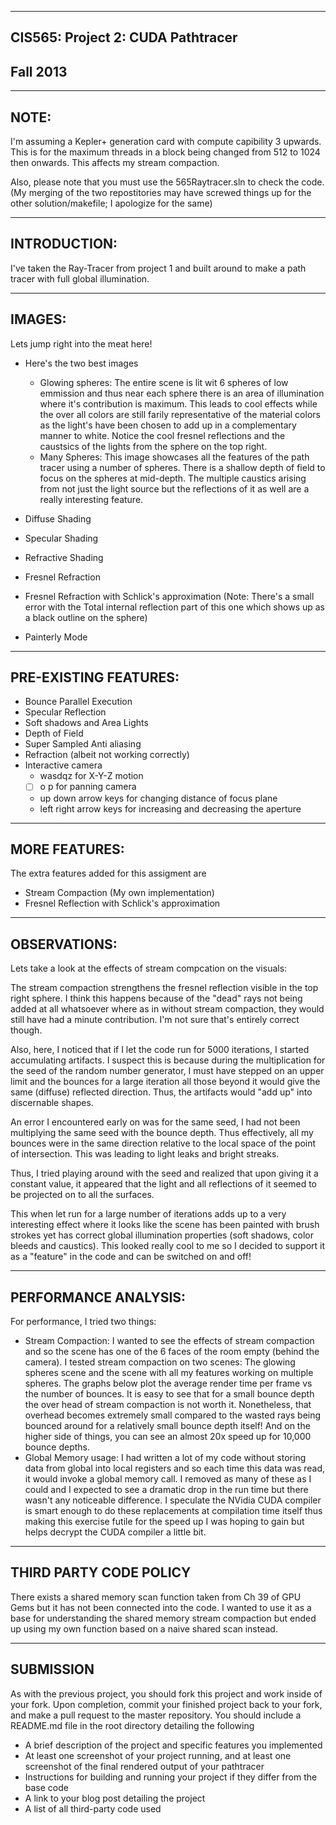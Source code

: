-------------------------------------------------------------------------------
CIS565: Project 2: CUDA Pathtracer
-------------------------------------------------------------------------------
Fall 2013
-------------------------------------------------------------------------------

-------------------------------------------------------------------------------
NOTE:
-------------------------------------------------------------------------------
I'm assuming a Kepler+ generation card with compute capibility 3 upwards. This is for the maximum threads in a block being changed from 512 to 1024 then onwards. This affects my stream compaction.

Also, please note that you must use the 565Raytracer.sln to check the code. (My merging of the two repostitories may have screwed things up for the other solution/makefile; I apologize for the same)

-------------------------------------------------------------------------------
INTRODUCTION:
-------------------------------------------------------------------------------
I've taken the Ray-Tracer from project 1 and built around to make a path tracer with full global illumination. 

-------------------------------------------------------------------------------
IMAGES:
-------------------------------------------------------------------------------
Lets jump right into the meat here!

* Here's the two best images
    * Glowing spheres: The entire scene is lit wit 6 spheres of low emmission and thus near each sphere there is an area of illumination where it's contribution is maximum. This leads to cool effects while the over all colors are still farily representative of the material colors as the light's have been chosen to add up in a complementary manner to white. Notice the cool fresnel reflections and the caustsics of the lights from the sphere on the top right.
    * Many Spheres: This image showcases all the features of the path tracer using a number of spheres. There is a shallow depth of field to focus on the spheres at mid-depth. The multiple caustics arising from not just the light source but the reflections of it as well are a really interesting feature.
    

* Diffuse Shading

* Specular Shading

* Refractive Shading

* Fresnel Refraction

* Fresnel Refraction with Schlick's approximation (Note: There's a small error with the Total internal reflection part of this one which shows up as a black outline on the sphere)

* Painterly Mode


-------------------------------------------------------------------------------
PRE-EXISTING FEATURES:
-------------------------------------------------------------------------------
* Bounce Parallel Execution
* Specular Reflection
* Soft shadows and Area Lights
* Depth of Field
* Super Sampled Anti aliasing
* Refraction (albeit not working correctly)
* Interactive camera
    * wasdqz for X-Y-Z motion
    * [ ] o p for panning camera
    * up down arrow keys for changing distance of focus plane
    * left right arrow keys for increasing and decreasing the aperture

-------------------------------------------------------------------------------
MORE FEATURES:
-------------------------------------------------------------------------------
The extra features added for this assigment are
* Stream Compaction (My own implementation)
* Fresnel Reflection with Schlick's approximation

-------------------------------------------------------------------------------
OBSERVATIONS:
-------------------------------------------------------------------------------
Lets take a look at the effects of stream compcation on the visuals:

The stream compaction strengthens the fresnel reflection visible in the top right sphere. I think this happens because of the "dead" rays not being added at all whatsoever where as in without stream compaction, they would still have had a minute contribution. I'm not sure that's entirely correct though.

Also, here, I noticed that if I let the code run for 5000 iterations, I started accumulating artifacts. I suspect this is because during the multiplication for the seed of the random number generator, I must have stepped on an upper limit and the bounces for a large iteration all those beyond it would give the same (diffuse) reflected direction. Thus, the artifacts would "add up" into discernable shapes.

An error I encountered early on was for the same seed, I had not been multiplying the same seed with the bounce depth. Thus effectively, all my bounces were in the same direction relative to the local space of the point of intersection. This was leading to light leaks and bright streaks.

Thus, I tried playing around with the seed and realized that upon giving it a constant value, it appeared that the light and all reflections of it seemed to be projected on to all the surfaces.

This when let run for a large number of iterations adds up to a very interesting effect where it looks like the scene has been painted with brush strokes yet has correct global illumination properties (soft shadows, color bleeds and caustics). This looked really cool to me so I decided to support it as a "feature" in the code and can be switched on and off!

-------------------------------------------------------------------------------
PERFORMANCE ANALYSIS:
-------------------------------------------------------------------------------
For performance, I tried two things:
* Stream Compaction: I wanted to see the effects of stream compaction and so the scene has one of the 6 faces of the room empty (behind the camera). I tested stream compaction on two scenes: The glowing spheres scene and the scene with all my features working on multiple spheres. The graphs below plot the average render time per frame vs the number of bounces. It is easy to see that for a small bounce depth the over head of stream compaction is not worth it. Nonetheless, that overhead becomes extremely small compared to the wasted rays being bounced around for a relatively small bounce depth itself! And on the higher side of things, you can see an almost 20x speed up for 10,000 bounce depths.
* Global Memory usage: I had written a lot of my code without storing data from global into local registers and so each time this data was read, it would invoke a global memory call. I removed as many of these as I could and I expected to see a dramatic drop in the run time but there wasn't any noticeable difference. I speculate the NVidia CUDA compiler is smart enough to do these replacements at compilation time itself thus making this exercise futile for the speed up I was hoping to gain but helps decrypt the CUDA compiler a little bit.

-------------------------------------------------------------------------------
THIRD PARTY CODE POLICY
-------------------------------------------------------------------------------
There exists a shared memory scan function taken from Ch 39 of GPU Gems but it has not been connected into the code. I wanted to use it as a base for understanding the shared memory stream compaction but ended up using my own function based on a naive shared scan instead.

-------------------------------------------------------------------------------
SUBMISSION
-------------------------------------------------------------------------------
As with the previous project, you should fork this project and work inside of your fork. Upon completion, commit your finished project back to your fork, and make a pull request to the master repository.
You should include a README.md file in the root directory detailing the following

* A brief description of the project and specific features you implemented
* At least one screenshot of your project running, and at least one screenshot of the final rendered output of your pathtracer
* Instructions for building and running your project if they differ from the base code
* A link to your blog post detailing the project
* A list of all third-party code used
